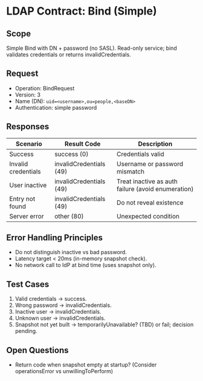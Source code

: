 # LDAP Contract: Bind (Simple)

## Scope
Simple Bind with DN + password (no SASL). Read-only service; bind validates credentials or returns invalidCredentials.

## Request
- Operation: BindRequest
- Version: 3
- Name (DN): `uid=<username>,ou=people,<baseDN>`
- Authentication: simple password

## Responses
| Scenario | Result Code | Description |
|----------|-------------|-------------|
| Success | success (0) | Credentials valid |
| Invalid credentials | invalidCredentials (49) | Username or password mismatch |
| User inactive | invalidCredentials (49) | Treat inactive as auth failure (avoid enumeration) |
| Entry not found | invalidCredentials (49) | Do not reveal existence |
| Server error | other (80) | Unexpected condition |

## Error Handling Principles
- Do not distinguish inactive vs bad password.
- Latency target < 20ms (in-memory snapshot check).
- No network call to IdP at bind time (uses snapshot only).

## Test Cases
1. Valid credentials → success.
2. Wrong password → invalidCredentials.
3. Inactive user → invalidCredentials.
4. Unknown user → invalidCredentials.
5. Snapshot not yet built → temporarilyUnavailable? (TBD) or fail; decision pending.

## Open Questions
- Return code when snapshot empty at startup? (Consider operationsError vs unwillingToPerform)
